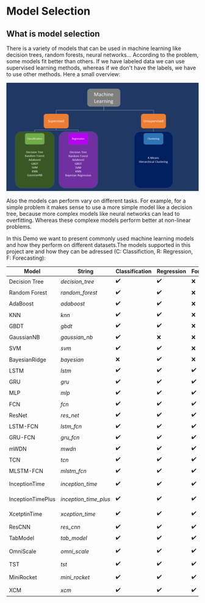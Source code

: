 # Model Selection
## What is model selection
There is a variety of models that can be used in machine learning like decision trees, random forests, neural networks...
According to the problem, some models fit better than others. If we have labeled data we can use supervised learning methods, whereas if we don't have the labels, we have to use other methods. Here a small overview:

![alt text](https://github.com/sdsc-bw/DataFactory/blob/develop/images/model_selection.png)

Also the models can perform vary on different tasks. For example, for a simple problem it makes sense to use a more simple model like a decision tree, because more complex models like neural networks can lead to overfitting. Whereas these complexe models perform better at non-linear problems.

In this Demo we want to present commonly used machine learning models and how they perform on different datasets.The models supported in this project are and how they can be adressed (C: Classifiction, R: Regression, F: Forecasting):

| Model             | String                | Classification     | Regression         | Forecasting        | Domain  |    Hyperparameters |
| ----------------- | --------------------- | ------------------ | ------------------ | -------------------| ------- | ------------------ |
| Decision Tree     | *decision_tree*       | :heavy_check_mark: | :heavy_check_mark: | :x:                | TS/CV   | C:[see](https://scikit-learn.org/stable/modules/generated/sklearn.tree.DecisionTreeClassifier.html) R:[see](https://scikit-learn.org/stable/modules/generated/sklearn.tree.DecisionTreeRegressor.html)
| Random Forest     | *random_forest*       | :heavy_check_mark: | :heavy_check_mark: | :x:                | TS/CV   | C:[see](https://scikit-learn.org/stable/modules/generated/sklearn.ensemble.RandomForestClassifier.html) R:[see](https://scikit-learn.org/stable/modules/generated/sklearn.ensemble.RandomForestRegressor.html)
| AdaBoost          | *adaboost*            | :heavy_check_mark: | :heavy_check_mark: | :x:                | TS/CV   | C:[see](https://scikit-learn.org/stable/modules/generated/sklearn.ensemble.AdaBoostClassifier.html) R:[see](https://scikit-learn.org/stable/modules/generated/sklearn.ensemble.AdaBoostRegressor.html)
| KNN               | *knn*                 | :heavy_check_mark: | :heavy_check_mark: | :x:                | TS/CV   | C:[see](https://scikit-learn.org/stable/modules/generated/sklearn.neighbors.KNeighborsClassifier.html) R:[see](https://scikit-learn.org/stable/modules/generated/sklearn.neighbors.KNeighborsRegressor.html)
| GBDT              | *gbdt*                | :heavy_check_mark: | :heavy_check_mark: | :x:                | TS/CV   | C:[see](https://scikit-learn.org/stable/modules/generated/sklearn.ensemble.HistGradientBoostingClassifier.html) R:[see](https://scikit-learn.org/stable/modules/generated/sklearn.ensemble.HistGradientBoostingRegressor.html)
| GaussianNB        | *gaussian_nb*         | :heavy_check_mark: | :x:                | :x:                | TS/CV   | [see](https://scikit-learn.org/stable/modules/generated/sklearn.naive_bayes.GaussianNB.html)
| SVM               | *svm*                 | :heavy_check_mark: | :heavy_check_mark: | :x:                | TS/CV   | C:[see](https://scikit-learn.org/stable/modules/generated/sklearn.svm.SVC.html) R:[see](https://scikit-learn.org/stable/modules/generated/sklearn.svm.SVR.html)
| BayesianRidge     | *bayesian*            | :x:                | :heavy_check_mark: | :x:                | TS/CV   | [see](https://scikit-learn.org/stable/modules/generated/sklearn.linear_model.BayesianRidge.html)
| LSTM              | *lstm*                | :heavy_check_mark: | :heavy_check_mark: | :heavy_check_mark: | TS      | [see] (https://github.com/timeseriesAI/tsai/blob/main/tsai/models/RNN.py)
| GRU               | *gru*                 | :heavy_check_mark: | :heavy_check_mark: | :heavy_check_mark: | TS      | [see] (https://github.com/timeseriesAI/tsai/blob/main/tsai/models/RNN.py)
| MLP               | *mlp*                 | :heavy_check_mark: | :heavy_check_mark: | :heavy_check_mark: | TS      | [see] (https://github.com/timeseriesAI/tsai/blob/main/tsai/models/MLP.py)
| FCN               | *fcn*                 | :heavy_check_mark: | :heavy_check_mark: | :heavy_check_mark: | TS      | [see] (https://github.com/timeseriesAI/tsai/blob/main/tsai/models/FCN.py)
| ResNet            | *res_net*             | :heavy_check_mark: | :heavy_check_mark: | :heavy_check_mark: | TS      | [see] (https://github.com/timeseriesAI/tsai/blob/main/tsai/models/ResNet.py)
| LSTM-FCN          | *lstm_fcn*            | :heavy_check_mark: | :heavy_check_mark: | :heavy_check_mark: | TS      | [see] (https://github.com/timeseriesAI/tsai/blob/main/tsai/models/RNN_FCN.py)
| GRU-FCN           | *gru_fcn*             | :heavy_check_mark: | :heavy_check_mark: | :heavy_check_mark: | TS      | [see] (https://github.com/timeseriesAI/tsai/blob/main/tsai/models/RNN_FCN.py)
| mWDN              | *mwdn*                | :heavy_check_mark: | :heavy_check_mark: | :heavy_check_mark: | TS      | [see] (https://github.com/timeseriesAI/tsai/blob/main/tsai/models/mWDN.py)
| TCN               | *tcn*                 | :heavy_check_mark: | :heavy_check_mark: | :heavy_check_mark: | TS      | [see] (https://github.com/timeseriesAI/tsai/blob/main/tsai/models/TCN.py)
| MLSTM-FCN         | *mlstm_fcn*           | :heavy_check_mark: | :heavy_check_mark: | :heavy_check_mark: | TS      | [see] (https://github.com/timeseriesAI/tsai/blob/main/tsai/models/RNN_FCN.py)
| InceptionTime     | *inception_time*      | :heavy_check_mark: | :heavy_check_mark: | :heavy_check_mark: | TS      | [see] (https://github.com/timeseriesAI/tsai/blob/main/tsai/models/InceptionTime.py)
| InceptionTimePlus | *inception_time_plus* | :heavy_check_mark: | :heavy_check_mark: | :heavy_check_mark: | TS      | [see] (https://github.com/timeseriesAI/tsai/blob/main/tsai/models/InceptionTimePlus.py)
| XcetptinTime      | *xception_time*       | :heavy_check_mark: | :heavy_check_mark: | :heavy_check_mark: | TS      | [see] (https://github.com/timeseriesAI/tsai/blob/main/tsai/models/XceptionTime.py)
| ResCNN            | *res_cnn*             | :heavy_check_mark: | :heavy_check_mark: | :heavy_check_mark: | TS      | [see] (https://github.com/timeseriesAI/tsai/blob/main/tsai/models/ResCNN.py)
| TabModel          | *tab_model*           | :heavy_check_mark: | :heavy_check_mark: | :heavy_check_mark: | TS      | [see] (https://github.com/timeseriesAI/tsai/blob/main/tsai/models/TabModel.py)
| OmniScale         | *omni_scale*          | :heavy_check_mark: | :heavy_check_mark: | :heavy_check_mark: | TS      | [see] (https://github.com/timeseriesAI/tsai/blob/main/tsai/models/OmniScaleCNN.py)
| TST               | *tst*                 | :heavy_check_mark: | :heavy_check_mark: | :heavy_check_mark: | TS      | [see] (https://github.com/timeseriesAI/tsai/blob/main/tsai/models/TST.py)
| MiniRocket        | *mini_rocket*         | :heavy_check_mark: | :heavy_check_mark: | :heavy_check_mark: | TS      | [see] (https://github.com/timeseriesAI/tsai/blob/main/tsai/models/MINIROCKET.py)
| XCM               | *xcm*                 | :heavy_check_mark: | :heavy_check_mark: | :heavy_check_mark: | TS      | [see] (https://github.com/timeseriesAI/tsai/blob/main/tsai/models/XCM.py)